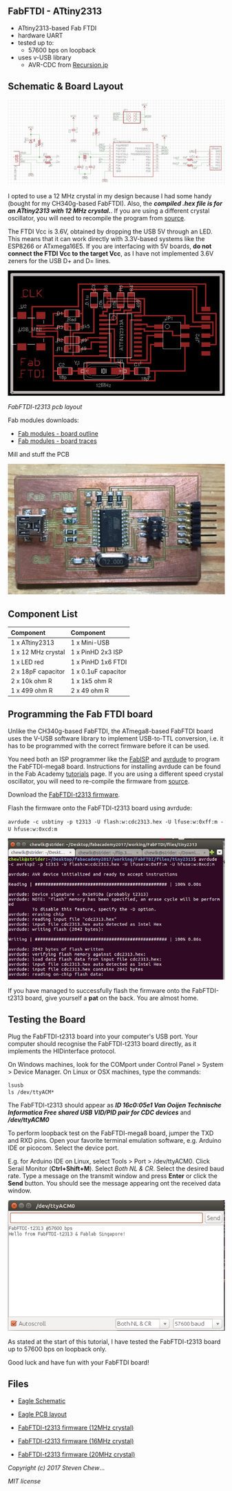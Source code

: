 ## FabFTDI - ATtiny2313
* ATtiny2313-based Fab FTDI
* hardware UART
* tested up to:
  * 57600 bps on loopback
* uses v-USB library
  * AVR-CDC from [Recursion.jp](http://www.recursion.jp/prose/avrcdc/)

## Schematic & Board Layout
![Eagle schematic](images/fabftdi-t2313_01.png)

I opted to use a 12 MHz crystal in my design because I had some handy (bought for my CH340g-based FabFTDI). Also, the ***compiled .hex file is for an ATtiny2313 with 12 MHz crystal.***. If you are using a different crystal oscillator, you will need to recompile the program from [source](http://www.recursion.jp/prose/avrcdc/download.html).

The FTDI Vcc is 3.6V, obtained by dropping the USB 5V through an LED. This means that it can work directly with 3.3V-based systems like the ESP8266 or ATxmega16E5. If you are interfacing with 5V boards, **do not connect the FTDI Vcc to the target Vcc**, as I have not implemented 3.6V zeners for the USB D+ and D= lines.

![Eagle PCB layout](images/fabftdi-t2313_02.png)

*FabFTDI-t2313 pcb layout*

Fab modules downloads:

* [Fab modules - board outline](images/fabftdi-t2313_outline.png)
* [Fab modules - board traces](images/fabftdi-t2313_traces.png)

Mill and stuff the PCB

![FabFTDI board after stuffing](images/fabftdi-t2313_04.png)

## Component List
| Component | Component |
| :-------- | :-------- |
| 1 x ATtiny2313 | 1 x Mini-USB |
| 1 x 12 MHz crystal | 1 x PinHD 2x3 ISP |
| 1 x LED red | 1 x PinHD 1x6 FTDI |
| 2 x 18pF capacitor | 1 x 0.1uF capacitor |
| 2 x 10k ohm R | 1 x 1k5 ohm R |
| 1 x 499 ohm R | 2 x 49 ohm R |

## Programming the Fab FTDI board
Unlike the CH340g-based FabFTDI, the ATmega8-based FabFTDI board uses the V-USB software library to implement USB-to-TTL conversion, i.e. it has to be programmed with the correct firmware before it can be used.

You need both an ISP programmer like the [FabISP](http://docs.academany.org/FabAcademy-Tutorials/_book/en/week4_electronic_production/fabisp.html) and [avrdude](http://savannah.nongnu.org/projects/avrdude) to program the FabFTDI-mega8 board. Instructions for installing avrdude can be found in the Fab Academy [tutorials](http://docs.academany.org/FabAcademy-Tutorials/_book/en/week4_electronic_production/fabisp.html) page. If you are using a different speed crystal oscillator, you will need to re-compile the firmware from [source](http://www.recursion.jp/prose/avrcdc/download.html).

Download the [FabFTDI-t2313 firmware](files/tiny2313/cdc2313.hex).

Flash the firmware onto the FabFTDI-t2313 board using avrdude:

`avrdude -c usbtiny -p t2313 -U flash:w:cdc2313.hex -U lfuse:w:0xff:m -U hfuse:w:0xcd:m`

![Flashing the firmware](images/fabftdi-t2313_05.png)

If you have managed to successfully flash the firmware onto the FabFTDI-t2313 board, give yourself a **pat** on the back. You are almost home.

## Testing the Board
Plug the FabFTDI-t2313 board into your computer's USB port. Your computer should recognise the FabFTDI-t2313 board directly, as it implements the HIDinterface protocol.

On Windows machines, look for the COMport under Control Panel > System > Device Manager. On Linux or OSX machines, type the commands:
```
lsusb
ls /dev/ttyACM*
```
The FabFTDI-t2313 should appear as ***ID 16c0:05e1 Van Ooijen Technische Informatica Free shared USB VID/PID pair for CDC devices*** and ***/dev/ttyACM0***

To perform loopback test on the FabFTDI-mega8 board, jumper the TXD and RXD pins. Open your favorite terminal emulation software, e.g. Arduino IDE or picocom. Select the device port.

E.g. for Arduino IDE on Linux, select Tools > Port > /dev/ttyACM0. Click Serail Monitor (**Ctrl+Shift+M**). Select *Both NL & CR*. Select the desired baud rate. Type a message on the transmit window and press **Enter** or click the **Send** button. You should see the message appearing ont the received data window.

![Loopback test](images/fabftdi-t2313_06.png)

As stated at the start of this tutorial, I have tested the FabFTDI-t2313 board up to 57600 bps on loopback only.

Good luck and have fun with your FabFTDI board!

## Files
* [Eagle Schematic](files/tiny2313/fabftdi-tiny2313.sch)

* [Eagle PCB layout](files/tiny2313/fabftdi-tiny2313.brd)

* [FabFTDI-t2313 firmware (12MHz crystal)](files/tiny2313/cdc2313.hex)

* [FabFTDI-t2313 firmware (16MHz crystal)](files/tiny2313/cdc2313-16.hex)

* [FabFTDI-t2313 firmware (20MHz crystal)](files/tiny2313/cdc2313-20.hex)

*Copyright (c) 2017 Steven Chew*...

*MIT license*
